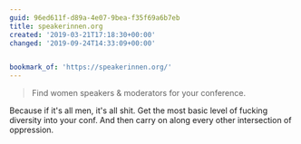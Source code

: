 ```yaml
---
guid: 96ed611f-d89a-4e07-9bea-f35f69a6b7eb
title: speakerinnen.org
created: '2019-03-21T17:18:30+00:00'
changed: '2019-09-24T14:33:09+00:00'


bookmark_of: 'https://speakerinnen.org/'
---
```


> Find women speakers & moderators for your conference.

Because if it's all men, it's all shit. Get the most basic level of fucking diversity into your conf. And then carry on along every other intersection of oppression. 
